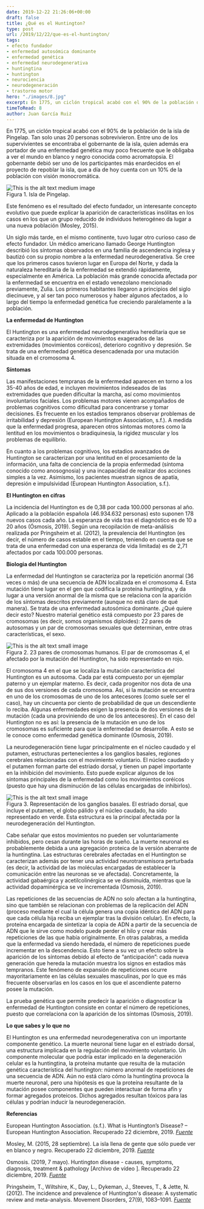 ```yaml
---
date: 2019-12-22 21:26:06+00:00
draft: false
title: ¿Qué es el Huntington?
type: post
url: /2019/12/22/que-es-el-huntington/
tags:
- efecto fundador
- enfermedad autosómica dominante
- enfermedad genética
- enfermedad neurodegenerativa
- huntingtina
- huntington
- neurociencia
- neurodegeneración
- trastorno motor
hero: "./images/8.jpg"
excerpt: En 1775, un ciclón tropical acabó con el 90% de la población de la isla de Pingelap. Tan solo unas 20 personas sobrevivieron. Entre uno de los supervivientes se encontraba el gobernante de la isla, quien además era portador de una enfermedad genética muy poco frecuente que le obligaba a ver el mundo en blanco y negro conocida como acromatopsi
timeToRead: 8
author: Juan García Ruiz
---
```


En 1775, un ciclón tropical acabó con el 90% de la población de la isla de Pingelap. Tan solo unas 20 personas sobrevivieron. Entre uno de los supervivientes se encontraba el gobernante de la isla, quien además era portador de una enfermedad genética muy poco frecuente que le obligaba a ver el mundo en blanco y negro conocida como acromatopsia. El gobernante debió ser uno de los participantes más enardecidos en el proyecto de repoblar la isla, que a día de hoy cuenta con un 10% de la población con visión monocromática. 

<div className="Image__Medium">
  <img src="https://nervousystemhome.files.wordpress.com/2019/12/oroluk_island_akk.jpg?w=1024" alt="This is the alt text medium image" />
  <figcaption>Figura 1. Isla de Pingelap.</figcaption>
</div>

Este fenómeno es el resultado del efecto fundador, un interesante concepto evolutivo que puede explicar la aparición de características insólitas en los casos en los que un grupo reducido de individuos heterogéneo da lugar a una nueva población (Mosley, 2015).

Un siglo más tarde, en el mismo continente, tuvo lugar otro curioso caso de efecto fundador. Un médico americano llamado George Huntington describió los síntomas observados en una familia de ascendencia inglesa y bautizó con su propio nombre a la enfermedad neurodegenerativa. Se cree que los primeros casos tuvieron lugar en Europa del Norte, y dada la naturaleza hereditaria de la enfermedad se extendió rápidamente, especialmente en América. La población más grande conocida afectada por la enfermedad se encuentra en el estado venezolano mencionado previamente, Zulia. Los primeros habitantes llegaron a principios del siglo diecinueve, y al ser tan poco numerosos y haber algunos afectados, a lo largo del tiempo la enfermedad genética fue creciendo paralelamente a la población. 

**La enfermedad de Huntington**

El Huntington es una enfermedad neurodegenerativa hereditaria que se caracteriza por la aparición de movimientos exagerados de las extremidades (movimientos coréicos), deterioro cognitivo y depresión. Se trata de una enfermedad genética desencadenada por una mutación situada en el cromosoma 4. 

**Síntomas**

Las manifestaciones tempranas de la enfermedad aparecen en torno a los 35-40 años de edad, e incluyen movimientos indeseados de las extremidades que pueden dificultar la marcha, así como movimientos involuntarios faciales. Los problemas motores vienen acompañados de problemas cognitivos como dificultad para concentrarse y tomar decisiones. Es frecuente en los estadios tempranos observar problemas de irritabilidad y depresión (European Huntington Association, s.f.). A medida que la enfermedad progresa, aparecen otros síntomas motores como la lentitud en los movimientos o bradiquinesia, la rigidez muscular y los problemas de equilibrio. 

En cuanto a los problemas cognitivos, los estadios avanzados de Huntington se caracterizan por una lentitud en el procesamiento de la información, una falta de conciencia de la propia enfermedad (síntoma conocido como anosognosia) y una incapacidad de realizar dos acciones simples a la vez. Asimismo, los pacientes muestran signos de apatía, depresión e impulsividad (European Huntington Association, s.f.). 

**El Huntington en cifras**

La incidencia del Huntington es de 0,38 por cada 100.000 personas al año. Aplicado a la población española (46.934.632 personas) esto suponen 178 nuevos casos cada año. La esperanza de vida tras el diagnóstico es de 10 a 20 años (Ósmosis, 2019). Según una recopilación de meta-análisis realizada por Pringsheim et al. (2012), la prevalencia del Huntington (es decir, el número de casos estable en el tiempo, teniendo en cuenta que se trata de una enfermedad con una esperanza de vida limitada) es de 2,71 afectados por cada 100.000 personas. 

**Biologia del Huntington**

La enfermedad del Huntington se caracteriza por la repetición anormal (36 veces o más) de una secuencia de ADN localizada en el cromosoma 4. Esta mutación tiene lugar en el gen que codifica la proteína huntingtina, y da lugar a una versión anormal de la misma que se relaciona con la aparición de los síntomas descritos previamente (aunque no está claro de qué manera).  Se trata de una enfermedad autosómica dominante. ¿Qué quiere decir esto? Nuestro material genético está compuesto por 23 pares de cromosomas (es decir, somos organismos diploides): 22 pares de autosomas y un par de cromosomas sexuales que determinan, entre otras características, el sexo.

<div className="Image__Small">
  <img src="https://nervousystemhome.files.wordpress.com/2019/12/ucsc_human_chromosome_colours.png?w=1024" alt="This is the alt text small image" />
  <figcaption>Figura 2. 23 pares de cromosomas humanos. El par de cromosomas 4, el afectado por la mutación del Huntington, ha sido representado en rojo.</figcaption>
</div>

El cromosoma 4 en el que se localiza la mutación característica del Huntington es un autosoma. Cada par está compuesto por un ejemplar paterno y un ejemplar materno. Es decir, cada progenitor nos dota de una de sus dos versiones de cada cromosoma. Así, si la mutación se encuentra en uno de los cromosomas de uno de los antecesores (como suele ser el caso), hay un cincuenta por ciento de probabilidad de que un descendiente lo reciba. Algunas enfermedades exigen la presencia de dos versiones de la mutación (cada una proviniendo de uno de los antecesores). En el caso del Huntington no es así: la presencia de la mutación en uno de los cromosomas es suficiente para que la enfermedad se desarrolle. A esto se le conoce como enfermedad genética dominante (Osmosis, 2019). 

La neurodegeneración tiene lugar principalmente en el núcleo caudado y el putamen, estructuras pertenecientes a los ganglios basales, regiones cerebrales relacionadas con el movimiento voluntario. El núcleo caudado y el putamen forman parte del estriado dorsal, y tienen un papel importante en la inhibición del movimiento. Esto puede explicar algunos de los síntomas principales de la enfermedad como los movimientos coréicos (puesto que hay una disminución de las células encargadas de inhibirlos). 

<div className="Image__Small">
  <img src="https://nervousystemhome.files.wordpress.com/2019/12/schematic_illustration_of_projection_fibers_esp.jpg?w=1024" alt="This is the alt text small image" />
  <figcaption>Figura 3. Representación de los ganglios basales. El estriado dorsal, que incluye el putamen, el globo pálido y el núcleo caudado, ha sido representado en verde. Esta estructura es la principal afectada por la neurodegeneración del Huntington.</figcaption>
</div>

Cabe señalar que estos movimientos no pueden ser voluntariamente inhibidos, pero cesan durante las horas de sueño. La muerte neuronal es probablemente debida a una agregación proteica de la versión aberrante de la huntingtina. Las estructuras cerebrales afectadas en el Huntington se caracterizan además por tener una actividad neurotransmisora perturbada (es decir, la actividad de las moléculas encargadas de establecer la comunicación entre las neuronas se ve afectada). Concretamente, la actividad gabaérgica y acetilcolinérgica se ve disminuída, mientras que la actividad dopaminérgica se ve incrementada (Osmosis, 2019).

Las repeticiones de las secuencias de ADN no solo afectan a la huntingtina, sino que también se relacionan con problemas de la replicación del ADN (proceso mediante el cual la célula genera una copia idéntica del ADN para que cada célula hija reciba un ejemplar tras la división celular). En efecto, la proteína encargada de sintetizar la copia de ADN a partir de la secuencia de ADN que le sirve como modelo puede perder el hilo y crear más repeticiones de las que había originalmente. En otras palabras, a medida que la enfermedad va siendo heredada, el número de repeticiones puede incrementar en la descendencia. Esto tiene a su vez un efecto sobre la aparición de los síntomas debido al efecto de “anticipación”: cada nueva generación que hereda la mutación muestra los signos en estadios más tempranos. Este fenómeno de expansión de repeticiones ocurre mayoritariamente en las células sexuales masculinas, por lo que es más frecuente observarlas en los casos en los que el ascendiente paterno posee la mutación. 

La prueba genética que permite predecir la aparición o diagnosticar la enfermedad de Huntington consiste en contar el número de repeticiones, puesto que correlaciona con la aparición de los síntomas (Osmosis, 2019). 

**Lo que sabes y lo que no**

El Huntington es una enfermedad neurodegenerativa con un importante componente genético. La muerte neuronal tiene lugar en el estriado dorsal, una estructura implicada en la regulación del movimiento voluntario. Un componente molecular que podría estar implicado en la degeneración celular es la huntingtina, la proteína mutante que resulta de la mutación genética característica del huntington: número anormal de repeticiones de una secuencia de ADN. Aún no está claro cómo la huntingtina provoca la muerte neuronal, pero una hipótesis es que la proteína resultante de la mutación posee componentes que pueden interactuar de forma afín y formar agregados proteicos. Dichos agregados resultan tóxicos para las células y podrían inducir la neurodegeneración.  

**Referencias**

European Huntington Association. (s.f.). What is Huntington’s Disease? – European Huntington Association. Recuperado 22 diciembre, 2019. [_Fuente_](http://eurohuntington.org/what-is-hd/)

Mosley, M. (2015, 28 septiembre). La isla llena de gente que sólo puede ver en blanco y negro. Recuperado 22 diciembre, 2019. [_Fuente_](https://www.bbc.com/mundo/noticias/2015/09/150928_salud_isla_daltonicos_ig)

Osmosis. (2019, 7 mayo). Huntington disease - causes, symptoms, diagnosis, treatment & pathology [Archivo de vídeo ]. Recuperado 22 diciembre, 2019. [_Fuente_](https://www.youtube.com/watch?v=nJoS5MOqmH4)

Pringsheim, T., Wiltshire, K., Day, L., Dykeman, J., Steeves, T., & Jette, N. (2012). The incidence and prevalence of Huntington's disease: A systematic review and meta-analysis. Movement Disorders, 27(9), 1083–1091. [_Fuente_](https://doi.org/10.1002/mds.25075)  
